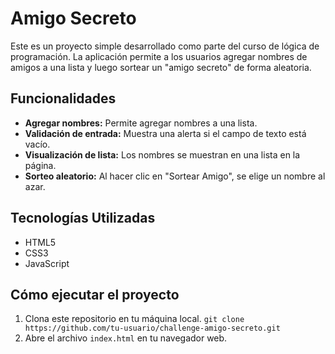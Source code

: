 # Amigo Secreto

Este es un proyecto simple desarrollado como parte del curso de lógica de programación. La aplicación permite a los usuarios agregar nombres de amigos a una lista y luego sortear un "amigo secreto" de forma aleatoria.

## Funcionalidades
- **Agregar nombres:** Permite agregar nombres a una lista.
- **Validación de entrada:** Muestra una alerta si el campo de texto está vacío.
- **Visualización de lista:** Los nombres se muestran en una lista en la página.
- **Sorteo aleatorio:** Al hacer clic en "Sortear Amigo", se elige un nombre al azar.

## Tecnologías Utilizadas
- HTML5
- CSS3
- JavaScript

## Cómo ejecutar el proyecto
1.  Clona este repositorio en tu máquina local.
    `git clone https://github.com/tu-usuario/challenge-amigo-secreto.git`
2.  Abre el archivo `index.html` en tu navegador web.